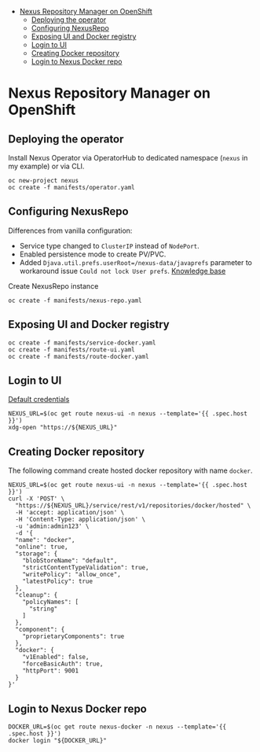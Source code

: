 - [Nexus Repository Manager on OpenShift](#nexus-repository-manager-on-openshift)
  - [Deploying the operator](#deploying-the-operator)
  - [Configuring NexusRepo](#configuring-nexusrepo)
  - [Exposing UI and Docker registry](#exposing-ui-and-docker-registry)
  - [Login to UI](#login-to-ui)
  - [Creating Docker repository](#creating-docker-repository)
  - [Login to Nexus Docker repo](#login-to-nexus-docker-repo)

# Nexus Repository Manager on OpenShift

## Deploying the operator

Install Nexus Operator via OperatorHub to dedicated namespace (`nexus` in my example) or via CLI.

```shell
oc new-project nexus
oc create -f manifests/operator.yaml
```

## Configuring NexusRepo

Differences from vanilla configuration:

- Service type changed to `ClusterIP` instead of `NodePort`.
- Enabled persistence mode to create PV/PVC.
- Added `Djava.util.prefs.userRoot=/nexus-data/javaprefs` parameter to workaround issue `Could not lock User prefs`. [Knowledge base](https://support.sonatype.com/hc/en-us/articles/213464868-Nexus-startup-fails-with-Could-not-lock-User-prefs-Couldn-t-flush-user-prefs-Couldn-t-get-file-lock-)

Create NexusRepo instance

```shell
oc create -f manifests/nexus-repo.yaml
```

## Exposing UI and Docker registry

```shell
oc create -f manifests/service-docker.yaml
oc create -f manifests/route-ui.yaml
oc create -f manifests/route-docker.yaml
```

## Login to UI

[Default credentials](https://help.sonatype.com/repomanager2/installing-and-running/post-install-checklist#PostInstallChecklist-Step1:ChangetheAdministrativePasswordandEmailAddress)

```shell
NEXUS_URL=$(oc get route nexus-ui -n nexus --template='{{ .spec.host }}')
xdg-open "https://${NEXUS_URL}"
```

## Creating Docker repository

The following command create hosted docker repository with name `docker`.

```shell
NEXUS_URL=$(oc get route nexus-ui -n nexus --template='{{ .spec.host }}')
curl -X 'POST' \
  "https://${NEXUS_URL}/service/rest/v1/repositories/docker/hosted" \
  -H 'accept: application/json' \
  -H 'Content-Type: application/json' \
  -u 'admin:admin123' \
  -d '{
  "name": "docker",
  "online": true,
  "storage": {
    "blobStoreName": "default",
    "strictContentTypeValidation": true,
    "writePolicy": "allow_once",
    "latestPolicy": true
  },
  "cleanup": {
    "policyNames": [
      "string"
    ]
  },
  "component": {
    "proprietaryComponents": true
  },
  "docker": {
    "v1Enabled": false,
    "forceBasicAuth": true,
    "httpPort": 9001
  }
}'
```

## Login to Nexus Docker repo

```shell
DOCKER_URL=$(oc get route nexus-docker -n nexus --template='{{ .spec.host }}')
docker login "${DOCKER_URL}"
```
